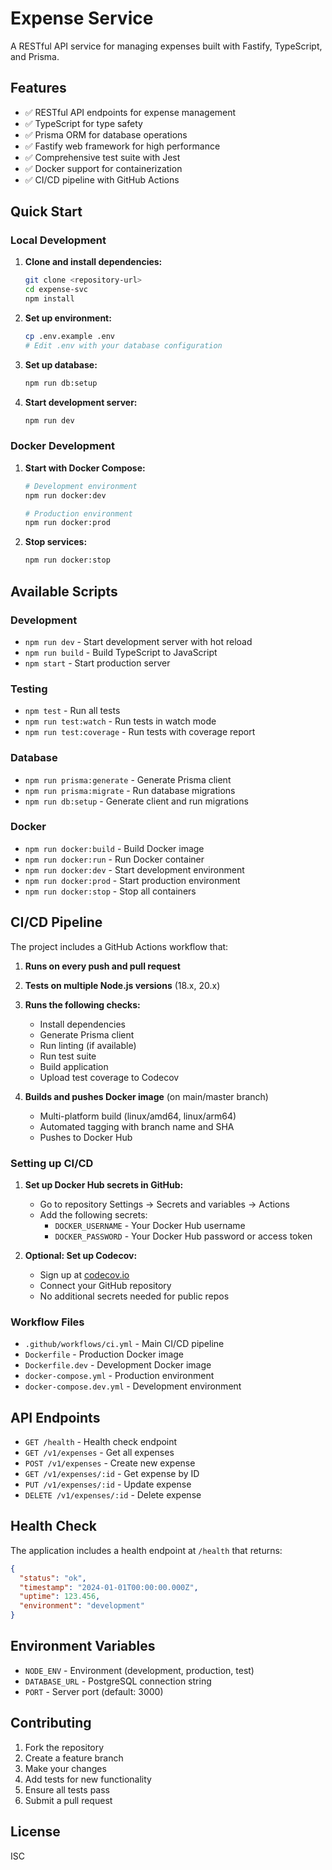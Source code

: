 # Expense Service

A RESTful API service for managing expenses built with Fastify, TypeScript, and Prisma.

## Features

- ✅ RESTful API endpoints for expense management
- ✅ TypeScript for type safety
- ✅ Prisma ORM for database operations
- ✅ Fastify web framework for high performance
- ✅ Comprehensive test suite with Jest
- ✅ Docker support for containerization
- ✅ CI/CD pipeline with GitHub Actions

## Quick Start

### Local Development

1. **Clone and install dependencies:**
   ```bash
   git clone <repository-url>
   cd expense-svc
   npm install
   ```

2. **Set up environment:**
   ```bash
   cp .env.example .env
   # Edit .env with your database configuration
   ```

3. **Set up database:**
   ```bash
   npm run db:setup
   ```

4. **Start development server:**
   ```bash
   npm run dev
   ```

### Docker Development

1. **Start with Docker Compose:**
   ```bash
   # Development environment
   npm run docker:dev

   # Production environment
   npm run docker:prod
   ```

2. **Stop services:**
   ```bash
   npm run docker:stop
   ```

## Available Scripts

### Development
- `npm run dev` - Start development server with hot reload
- `npm run build` - Build TypeScript to JavaScript
- `npm start` - Start production server

### Testing
- `npm test` - Run all tests
- `npm run test:watch` - Run tests in watch mode
- `npm run test:coverage` - Run tests with coverage report

### Database
- `npm run prisma:generate` - Generate Prisma client
- `npm run prisma:migrate` - Run database migrations
- `npm run db:setup` - Generate client and run migrations

### Docker
- `npm run docker:build` - Build Docker image
- `npm run docker:run` - Run Docker container
- `npm run docker:dev` - Start development environment
- `npm run docker:prod` - Start production environment
- `npm run docker:stop` - Stop all containers

## CI/CD Pipeline

The project includes a GitHub Actions workflow that:

1. **Runs on every push and pull request**
2. **Tests on multiple Node.js versions** (18.x, 20.x)
3. **Runs the following checks:**
   - Install dependencies
   - Generate Prisma client
   - Run linting (if available)
   - Run test suite
   - Build application
   - Upload test coverage to Codecov

4. **Builds and pushes Docker image** (on main/master branch)
   - Multi-platform build (linux/amd64, linux/arm64)
   - Automated tagging with branch name and SHA
   - Pushes to Docker Hub

### Setting up CI/CD

1. **Set up Docker Hub secrets in GitHub:**
   - Go to repository Settings → Secrets and variables → Actions
   - Add the following secrets:
     - `DOCKER_USERNAME` - Your Docker Hub username
     - `DOCKER_PASSWORD` - Your Docker Hub password or access token

2. **Optional: Set up Codecov:**
   - Sign up at [codecov.io](https://codecov.io)
   - Connect your GitHub repository
   - No additional secrets needed for public repos

### Workflow Files

- `.github/workflows/ci.yml` - Main CI/CD pipeline
- `Dockerfile` - Production Docker image
- `Dockerfile.dev` - Development Docker image
- `docker-compose.yml` - Production environment
- `docker-compose.dev.yml` - Development environment

## API Endpoints

- `GET /health` - Health check endpoint
- `GET /v1/expenses` - Get all expenses
- `POST /v1/expenses` - Create new expense
- `GET /v1/expenses/:id` - Get expense by ID
- `PUT /v1/expenses/:id` - Update expense
- `DELETE /v1/expenses/:id` - Delete expense

## Health Check

The application includes a health endpoint at `/health` that returns:

```json
{
  "status": "ok",
  "timestamp": "2024-01-01T00:00:00.000Z",
  "uptime": 123.456,
  "environment": "development"
}
```

## Environment Variables

- `NODE_ENV` - Environment (development, production, test)
- `DATABASE_URL` - PostgreSQL connection string
- `PORT` - Server port (default: 3000)

## Contributing

1. Fork the repository
2. Create a feature branch
3. Make your changes
4. Add tests for new functionality
5. Ensure all tests pass
6. Submit a pull request

## License

ISC
